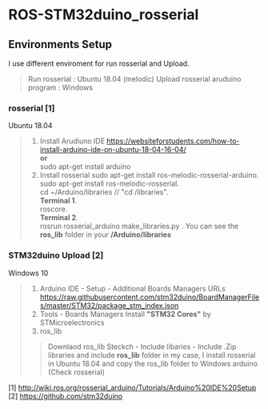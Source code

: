 # ROS-STM32duino_rosserial

## Environments Setup
I use different enviroment for run rosserial and Upload.
> Run rosserial : Ubuntu 18.04 (melodic)
> Upload rosserial aruduino program : Windows

### rosserial [1]
Ubuntu 18.04
> 1. Install Arudiuno IDE
> https://websiteforstudents.com/how-to-install-arduino-ide-on-ubuntu-18-04-16-04/ \
> **or**\
> sudo apt-get install arduino
> 2. Install rosserial 
    sudo apt-get install ros-melodic-rosserial-arduino.\
    sudo apt-get install ros-melodic-rosserial.\
    cd ~/Arduino/libraries     //     "cd <arduino IDE path>/libraries".\
    **Terminal 1**.\
    roscore.\
    **Terminal 2**.\
    rosrun rosserial_arduino make_libraries.py .
  You can see the **ros_lib** folder in your **/Arduino/libraries**
    
    
### STM32duino Upload [2]
Windows 10
> 1. Arduino IDE - Setup - Additional Boards Managers URLs
> https://raw.githubusercontent.com/stm32duino/BoardManagerFiles/master/STM32/package_stm_index.json
> 2. Tools - Boards Managers
> Install **"STM32 Cores"** by STMicroelectronics
> 3. ros_lib
>> Downlaod ros_lib
>> Steckch - Include libaries - Include .Zip libraries and include **ros_lib** folder
>> in my case, I install rosserial in Ubuntu 18.04 and copy the ros_lib folder to Windows arduino (Check rosserial)

[1] http://wiki.ros.org/rosserial_arduino/Tutorials/Arduino%20IDE%20Setup
[2] https://github.com/stm32duino
